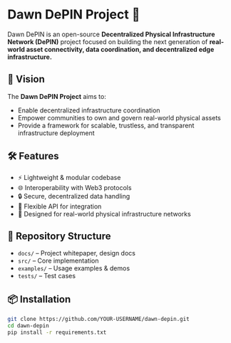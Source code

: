 # Dawn DePIN Project 🌅

Dawn DePIN is an open-source **Decentralized Physical Infrastructure Network (DePIN)** project focused on building the next generation of **real-world asset connectivity, data coordination, and decentralized edge infrastructure.**

## 🚀 Vision
The **Dawn DePIN Project** aims to:
- Enable decentralized infrastructure coordination
- Empower communities to own and govern real-world physical assets
- Provide a framework for scalable, trustless, and transparent infrastructure deployment

## 🛠 Features
- ⚡ Lightweight & modular codebase
- 🌐 Interoperability with Web3 protocols
- 🔒 Secure, decentralized data handling
- 🧩 Flexible API for integration
- 📡 Designed for real-world physical infrastructure networks

## 📂 Repository Structure
- `docs/` – Project whitepaper, design docs
- `src/` – Core implementation
- `examples/` – Usage examples & demos
- `tests/` – Test cases

## 📦 Installation
```bash
git clone https://github.com/YOUR-USERNAME/dawn-depin.git
cd dawn-depin
pip install -r requirements.txt
